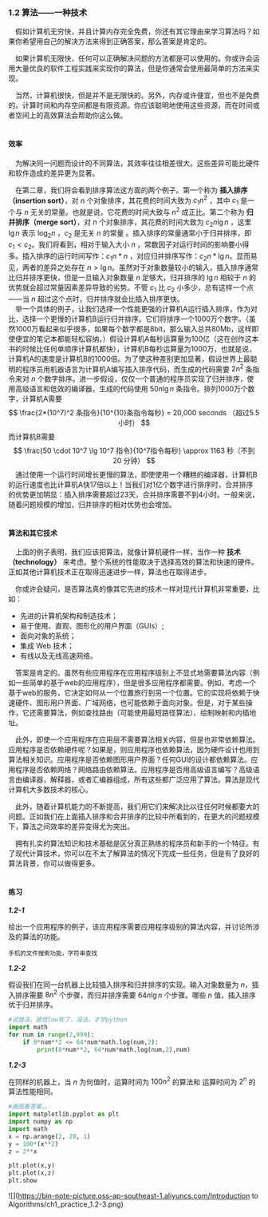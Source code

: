 ### 1.2 算法——一种技术

&emsp;假如计算机无穷快，并且计算内存完全免费，你还有其它理由来学习算法吗？如果你希望用自己的解决方法来得到正确答案，那么答案是肯定的。

&emsp;如果计算机无限快，任何可以正确解决问题的方法都是可以使用的。你或许会运用大量优良的软件工程实践来实现你的算法，但是你通常会使用最简单的方法来实现。

&emsp;当然，计算机很快，但是并不是无限快的。另外，内存或许便宜，但也不是免费的。计算时间和内存空间都是有限资源。你应该聪明地使用这些资源，而在时间或者空间上的高效算法会帮助你这么做。<br><br>

#### 效率

&emsp;为解决同一问题而设计的不同算法，其效率往往相差很大。这些差异可能比硬件和软件造成的差异更为显著。

&emsp;在第二章，我们将会看到排序算法这方面的两个例子。第一个称为 **插入排序（insertion sort）**，对 $n$ 个对象排序，其花费的时间大致为 $c_1n^2$ ，其中 $c_1$ 是一个与 $n$ 无关的常量。也就是说，它花费的时间大致与 $n^2$ 成正比。第二个称为 **归并排序（merge sort）**，对 $n$ 个对象排序，其花费的时间大致为 $c_2n \lg n$ ，这里 $\lg n$ 表示 $\log_2 n$ ，$c_2$ 是无关 $n$ 的常量 。插入排序的常量通常小于归并排序，即 $c_1 < c_2$。我们将看到，相对于输入大小 $n$ ，常数因子对运行时间的影响要小得多。插入排序的运行时间写作：$c_1n*n$ ，对应归并排序写作：$c_2n* \lg n$。显而易见，两者的差异之处存在 $n > \lg n$。虽然对于对象数量较小的输入，插入排序通常比归并排序更快，但是一旦输入对象数量 $n$ 足够大，归并排序的 $\lg n$ 相较于 $n$ 的优势就会超过常量因素差异导致的劣势。不管 $c_1$ 比 $c_2$ 小多少，总有这样一个点——当 $n$ 超过这个点时，归并排序就会比插入排序更快。<br>&emsp;举一个具体的例子，让我们选择一个性能更强的计算机A运行插入排序，作为对比，选择一个更慢的计算机B运行归并排序。它们将排序一个1000万个数字。（虽然1000万看起来似乎很多，如果每个数字都是8bit，那么输入总共80Mb，这样即使便宜的笔记本都能轻松容纳。）假设计算机A每秒运算量为100亿（这在创作这本书的时候比任何单顺序计算机都快），计算机B每秒运算量为1000万，也就是说，计算机A的速度是计算机B的1000倍。为了使这种差别更加显著，假设世界上最聪明的程序员用机器语言为计算机A编写插入排序代码，而生成的代码需要 $2n^2$ 条指令来对 $n$ 个数字排序。进一步假设，仅仅一个普通的程序员实现了归并排序，使用高级语言和低效的编译器，生成的代码使用 $50n \lg n$ 条指令。排列1000万个数字，计算机A需要
$$
\frac{2*(10^7)^2 条指令}{10^{10}条指令每秒} = 20,000 seconds （超过5.5小时）
$$
而计算机B需要
$$
\frac{50 \cdot 10^7 \lg 10^7 指令}{10^7指令每秒} \approx 1163 秒（不到 20 分钟）
$$
&emsp;通过使用一个运行时间增长更慢的算法，即使使用一个糟糕的编译器，计算机B的运行速度也比计算机A快17倍以上！当我们对1亿个数字进行排序时，合并排序的优势更加明显：插入排序需要超过23天，合并排序需要不到4小时。一般来说，随着问题规模的增加，归并排序的相对优势也会增加。<br><br>

#### 算法和其它技术

&emsp;上面的例子表明，我们应该把算法，就像计算机硬件一样，当作一种 **技术（technology）** 来考虑。整个系统的性能取决于选择高效的算法和快速的硬件。正如其他计算机技术正在取得迅速进步一样，算法也在取得进步。

&emsp;你或许会疑问，是否算法真的像其它先进的技术一样对现代计算机非常重要，比如：

- 先进的计算机架构和制造技术；
- 易于使用、直观、图形化的用户界面（GUIs）;
- 面向对象的系统；
- 集成 Web 技术；
- 有线以及无线高速网络。

&emsp;答案是肯定的。虽然有些应用程序在应用程序级别上不显式地需要算法内容（例如一些简单的基于web的应用程序），但是很多应用程序都需要。例如，考虑一个基于web的服务，它决定如何从一个位置旅行到另一个位置。它的实现将依赖于快速硬件、图形用户界面、广域网络，也可能依赖于面向对象。但是，对于某些操作，它还需要算法，例如查找路由（可能使用最短路径算法）、绘制映射和内插地址。

&emsp;此外，即使一个应用程序在应用层不需要算法相关内容，但是也非常依赖算法。应用程序是否依赖硬件呢？如果是，则应用程序也依赖算法，因为硬件设计也用到算法相关知识。应用程序是否依赖图形用户界面？任何GUI的设计都依赖算法。应用程序是否依赖网络？网络路由依赖算法。应用程序是否用高级语言编写？高级语言由编译器，解释器，或者汇编器组成，所有这些都广泛应用了算法。算法是现代计算机大多数技术的核心。

&emsp;此外，随着计算机能力的不断提高，我们用它们来解决比以往任何时候都要大的问题。正如我们在上面插入排序和合并排序的比较中所看到的，在更大的问题规模下，算法之间效率的差异变得尤为突出。

&emsp;拥有扎实的算法知识和技术基础是区分真正熟练的程序员和新手的一个特征。有了现代计算技术，你可以在不太了解算法的情况下完成一些任务，但是有了良好的算法背景，你可以做得更多。<br><br>

#### 练习

***1.2-1***

给出一个应用程序的例子，该应用程序需要应用程序级别的算法内容，并讨论所涉及的算法的功能。

```
手机的文件搜索功能，字符串查找
```



***1.2-2***

假设我们在同一台机器上比较插入排序和归并排序的实现。输入对象数量为 $n$，插入排序需要 $8n^2$ 个步骤，而归并排序需要 $64n \lg n$ 个步骤。哪些 $n$ 值，插入排序优于归并排序。

```python
#试错法，感觉low死了，没法，才学python
import math 
for num in range(2,999):
    if 8*num**2 <= 64*num*math.log(num,2):
        print(8*num**2, 64*num*math.log(num,2),num)

```



***1.2-3***

在同样的机器上，当 $n$ 为何值时，运算时间为 $100n^2$ 的算法和 运算时间为 $2^n$ 的算法性能相同。

```python
#画图看答案。。
import matplotlib.pyplot as plt
import numpy as np
import math 
x = np.arange(2, 20, 1)
y = 100*(x**2)
z = 2**x

plt.plot(x,y)
plt.plot(x,z)
plt.show
```

![](https://bin-note-picture.oss-ap-southeast-1.aliyuncs.com/Introduction to Algorithms/ch1_practice_1.2-3.png)